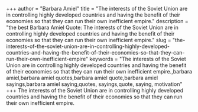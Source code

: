+++
author = "Barbara Amiel"
title = "The interests of the Soviet Union are in controlling highly developed countries and having the benefit of their economies so that they can run their own inefficient empire."
description = "the best Barbara Amiel Quote: The interests of the Soviet Union are in controlling highly developed countries and having the benefit of their economies so that they can run their own inefficient empire."
slug = "the-interests-of-the-soviet-union-are-in-controlling-highly-developed-countries-and-having-the-benefit-of-their-economies-so-that-they-can-run-their-own-inefficient-empire"
keywords = "The interests of the Soviet Union are in controlling highly developed countries and having the benefit of their economies so that they can run their own inefficient empire.,barbara amiel,barbara amiel quotes,barbara amiel quote,barbara amiel sayings,barbara amiel saying,quotes, sayings,quote, saying, motivation"
+++
The interests of the Soviet Union are in controlling highly developed countries and having the benefit of their economies so that they can run their own inefficient empire.
